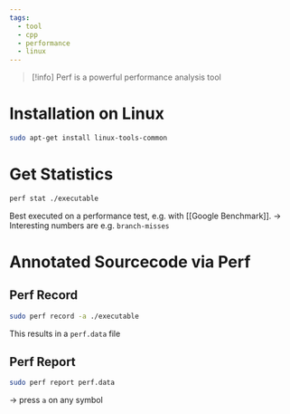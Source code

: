 ```yaml
---
tags:
  - tool
  - cpp
  - performance
  - linux
---
```


> [!info] Perf is a powerful performance analysis tool

# Installation on Linux

```bash
sudo apt-get install linux-tools-common
```

# Get Statistics

```bash
perf stat ./executable
```

Best executed on a performance test, e.g. with [[Google Benchmark]].
-> Interesting numbers are e.g. `branch-misses`

# Annotated Sourcecode via Perf

## Perf Record

```bash
sudo perf record -a ./executable
```

This results in a `perf.data` file

## Perf Report

```bash
sudo perf report perf.data
```

-> press `a` on any symbol

